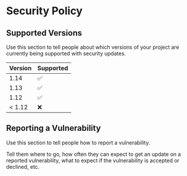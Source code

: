 # Security Policy

## Supported Versions

Use this section to tell people about which versions of your project are
currently being supported with security updates.

| Version | Supported          |
| ------- | ------------------ |
| 1.14    | :white_check_mark: |
| 1.13    | :white_check_mark: |
| 1.12    | :white_check_mark: |
| < 1.12  | :x:                |

## Reporting a Vulnerability

Use this section to tell people how to report a vulnerability.

Tell them where to go, how often they can expect to get an update on a
reported vulnerability, what to expect if the vulnerability is accepted or
declined, etc.
